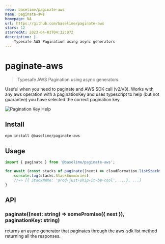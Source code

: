 ```yaml
---
repo: baselime/paginate-aws
name: paginate-aws
homepage: NA
url: https://github.com/baselime/paginate-aws
stars: 12
starredAt: 2023-04-03T04:32:07Z
description: |-
    Typesafe AWS Pagination using async generators
---
```


# paginate-aws

> Typesafe AWS Pagination using async generators

Useful when you need to paginate and AWS SDK call (v2/v3). Works with any aws operation with a paginationKey and uses typescript to help (but not guarantee) you have selected the correct pagination key

![Pagination Key Help](example.png)



## Install

```bash
npm install @baselime/paginate-aws
```

## Usage
```js
import { paginate } from '@baselime/paginate-aws';

for await (const stacks of paginate((next) => cloudFormation.listStacks({ NextToken: next }).promise(), 'NextToken')) {
    console.log(stacks.StackSummaries)
    //=> [{ StackName: 'prod-just-ship-it-be-cool', ...}, ...]
}
```
## API

### paginate((next: string) => somePromise({ next }), paginationKey: string)

returns an async generator that paginates through the aws-sdk list method returning all the responses.
